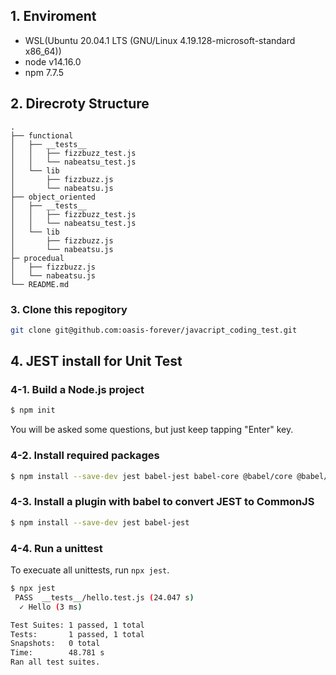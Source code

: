 ## 1. Enviroment

* WSL(Ubuntu 20.04.1 LTS (GNU/Linux 4.19.128-microsoft-standard x86_64))
* node v14.16.0
* npm 7.7.5

## 2. Direcroty Structure

```
.
├── functional
│   ├── __tests__
│   │   ├── fizzbuzz_test.js
│   │   └── nabeatsu_test.js
│   └── lib
│       ├── fizzbuzz.js
│       └── nabeatsu.js
├── object_oriented
│   ├── __tests__
│   │   ├── fizzbuzz_test.js
│   │   └── nabeatsu_test.js
│   └── lib
│       ├── fizzbuzz.js
│       └── nabeatsu.js
├─ procedual
│   ├── fizzbuzz.js
│   └── nabeatsu.js
└── README.md
```

### 3. Clone this repogitory

```bash
git clone git@github.com:oasis-forever/javacript_coding_test.git
```

## 4. JEST install for Unit Test

### 4-1. Build a Node.js project

```bash
$ npm init
```

You will be asked some questions, but just keep tapping "Enter" key.

### 4-2. Install required packages

```bash
$ npm install --save-dev jest babel-jest babel-core @babel/core @babel/preset-env
```

### 4-3. Install a plugin with babel to convert JEST to CommonJS

```bash
$ npm install --save-dev jest babel-jest
```

### 4-4. Run a unittest

To execuate all unittests, run `npx jest`.

```bash
$ npx jest
 PASS  __tests__/hello.test.js (24.047 s)
  ✓ Hello (3 ms)

Test Suites: 1 passed, 1 total
Tests:       1 passed, 1 total
Snapshots:   0 total
Time:        48.781 s
Ran all test suites.
```
